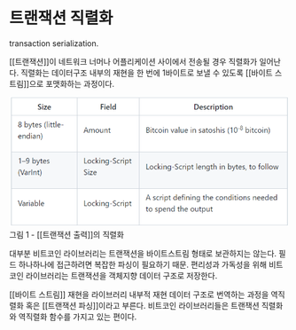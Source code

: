 # 트랜잭션 직렬화

transaction serialization.

[[트랜잭션]]이 네트워크 너머나 어플리케이션 사이에서 전송될 경우 직렬화가 일어난다. 
직렬화는 데이터구조 내부의 재현을 한 번에 1바이트로 보낼 수 있도록 [[바이트 스트림]]으로 포맷화하는 과정이다.

![트랜잭션 출력의 직렬화](attachments/2022-09-19-17-20-42.png)
그림 1 - [[트랜잭션 출력]]의 직렬화

대부분 비트코인 라이브러리는 트랜잭션을 바이트스트림 형태로 보관하지는 않는다. 필드 하나하나에 접근하려면 복잡한 파싱이 필요하기 때문. 
편리성과 가독성을 위해 비트코인 라이브러리는 트랜잭션을 객체지향 데이터 구조로 저장한다. 

[[바이트 스트림]] 재현을 라이브러리 내부적 재현 데이터 구조로 번역하는 과정을 역직렬화 혹은 [[트랜잭션 파싱]]이라고 부른다. 
비트코인 라이브러리들은 트랜잭션 직렬화와 역직렬화 함수를 가지고 있는 편이다. 




